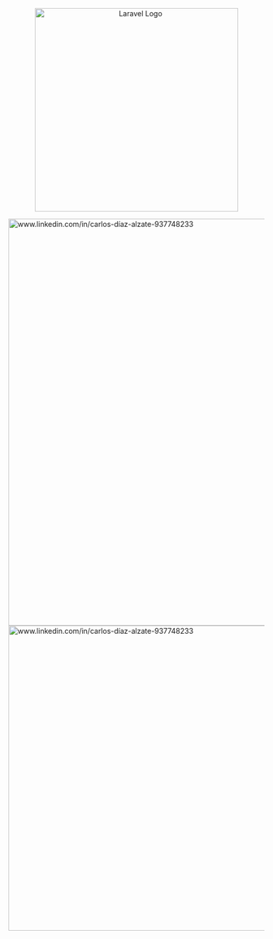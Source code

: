 <p align="center"><a href="https://laravel.com" target="_blank"><img src="https://raw.githubusercontent.com/laravel/art/master/logo-lockup/5%20SVG/2%20CMYK/1%20Full%20Color/laravel-logolockup-cmyk-red.svg" width="400" alt="Laravel Logo"></a></p>

<img align="center" src="https://res.cloudinary.com/dzjytwhrg/image/upload/v1675790183/crud-laravel_pl2j1c.png" alt="www.linkedin.com/in/carlos-díaz-alzate-937748233" height="800" width="1000" />


<img align="center" src="https://res.cloudinary.com/dzjytwhrg/image/upload/v1675790171/crud-laravel-events_dwcqyz.png" alt="www.linkedin.com/in/carlos-díaz-alzate-937748233" height="600" width="800" />




